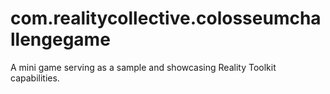 # com.realitycollective.colosseumchallengegame
A mini game serving as a sample and showcasing Reality Toolkit capabilities.
